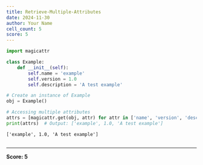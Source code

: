```yaml
---
title: Retrieve-Multiple-Attributes
date: 2024-11-30
author: Your Name
cell_count: 5
score: 5
---
```


```python
import magicattr
```


```python
class Example:
    def __init__(self):
        self.name = 'example'
        self.version = 1.0
        self.description = 'A test example'
```


```python
# Create an instance of Example
obj = Example()
```


```python
# Accessing multiple attributes
attrs = [magicattr.get(obj, attr) for attr in ['name', 'version', 'description']]
print(attrs)  # Output: ['example', 1.0, 'A test example']
```

    ['example', 1.0, 'A test example']



```python

```


---
**Score: 5**
